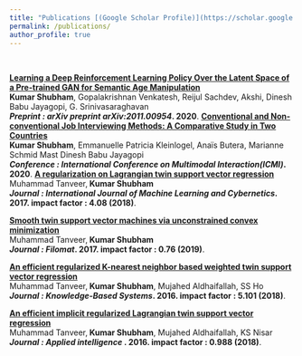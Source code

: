 ```yaml
---
title: "Publications [(Google Scholar Profile)](https://scholar.google.com/citations?user=JBb0tXMAAAAJ&hl=en)"
permalink: /publications/
author_profile: true
---
```

<br>

<b>[Learning a Deep Reinforcement Learning Policy Over the Latent Space of a Pre-trained GAN for Semantic Age Manipulation](https://arxiv.org/abs/2011.00954)</b> <br> 
<b>Kumar Shubham</b>, Gopalakrishnan Venkatesh, Reijul Sachdev, Akshi, Dinesh Babu Jayagopi, G. Srinivasaraghavan<br>
<b><i>Preprint : arXiv preprint arXiv:2011.00954</i>. 2020</b>.
<b>[Conventional and Non-conventional Job Interviewing Methods: A Comparative Study in Two Countries](https://dl.acm.org/doi/abs/10.1145/3382507.3418824)</b> <br> 
<b>Kumar Shubham</b>, Emmanuelle Patricia Kleinlogel, Anaïs Butera, Marianne Schmid Mast
Dinesh Babu Jayagopi<br>
<b><i>Conference : International Conference on Multimodal Interaction(ICMI)</i>. 2020</b>.
<b>[A regularization on Lagrangian twin support vector regression](https://link.springer.com/article/10.1007/s13042-015-0361-6)</b> <br> 
Muhammad Tanveer,<b> Kumar Shubham</b><br>
<b><i>Journal : International Journal of Machine Learning and Cybernetics</i>. 2017. impact factor : 4.08 (2018)</b>.

<b>[Smooth twin support vector machines via unconstrained convex minimization](https://www.jstor.org/preview-page/10.2307/26194958)</b> <br> 
Muhammad Tanveer,<b> Kumar Shubham</b><br>
<b><i>Journal : Filomat</i>. 2017. impact factor : 0.76 (2019)</b>.

<b>[An efficient regularized K-nearest neighbor based weighted twin support vector regression](https://www.sciencedirect.com/science/article/abs/pii/S0950705115004384)</b> <br> 
Muhammad Tanveer,<b> Kumar Shubham</b>, Mujahed Aldhaifallah, SS Ho<br>
<b> <i>Journal : Knowledge-Based Systems</i>. 2016. impact factor : 5.101 (2018)</b>.

<b>[An efficient implicit regularized Lagrangian twin support vector regression](https://link.springer.com/article/10.1007/s10489-015-0728-0)</b> <br> 
Muhammad Tanveer,<b> Kumar Shubham</b>, Mujahed Aldhaifallah, KS Nisar<br>
<b><i>Journal : Applied intelligence</i> . 2016. impact factor : 0.988 (2018)</b>.


